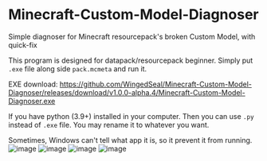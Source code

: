 # Minecraft-Custom-Model-Diagnoser
Simple diagnoser for Minecraft resourcepack's broken Custom Model, with quick-fix

This program is designed for datapack/resourcepack beginner.
Simply put `.exe` file along side `pack.mcmeta` and run it.

EXE download: https://github.com/WingedSeal/Minecraft-Custom-Model-Diagnoser/releases/download/v1.0.0-alpha.4/Minecraft-Custom-Model-Diagnoser.exe

If you have python (3.9+) installed in your computer. Then you can use `.py` instead of `.exe` file. You may rename it to whatever you want.


Sometimes, Windows can't tell what app it is, so it prevent it from running.
![image](https://user-images.githubusercontent.com/84555581/220153830-204c2bc6-a453-4f8d-81f4-cbb9dd1cbbdd.png)
![image](https://user-images.githubusercontent.com/84555581/220153867-90d7cb41-34ff-49ee-9811-ae5d53803104.png)
![image](https://user-images.githubusercontent.com/84555581/220153881-567cb5dc-1df7-4ef2-acc4-961bcce57031.png)
![image](https://user-images.githubusercontent.com/84555581/220153890-b2475564-2f6d-46ff-99ed-d29f96700861.png)
